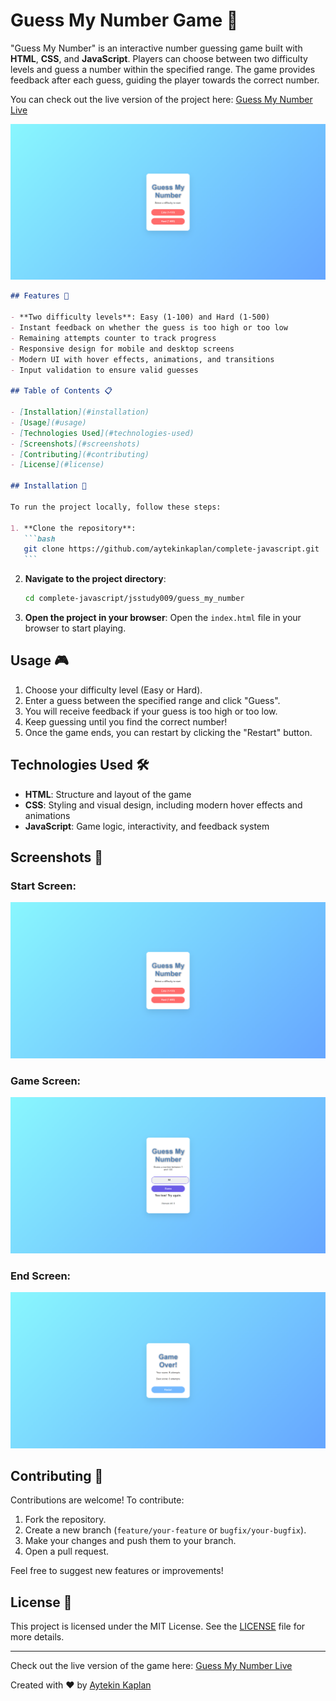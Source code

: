 # Guess My Number Game 🎲

"Guess My Number" is an interactive number guessing game built with **HTML**, **CSS**, and **JavaScript**. Players can choose between two difficulty levels and guess a number within the specified range. The game provides feedback after each guess, guiding the player towards the correct number.

You can check out the live version of the project here: [Guess My Number Live](https://think-a-number.netlify.app/)

![Project Screenshot](./screenshots/screenshot.png)

````markdown
## Features 🚀

- **Two difficulty levels**: Easy (1-100) and Hard (1-500)
- Instant feedback on whether the guess is too high or too low
- Remaining attempts counter to track progress
- Responsive design for mobile and desktop screens
- Modern UI with hover effects, animations, and transitions
- Input validation to ensure valid guesses

## Table of Contents 📋

- [Installation](#installation)
- [Usage](#usage)
- [Technologies Used](#technologies-used)
- [Screenshots](#screenshots)
- [Contributing](#contributing)
- [License](#license)

## Installation 🔧

To run the project locally, follow these steps:

1. **Clone the repository**:
   ```bash
   git clone https://github.com/aytekinkaplan/complete-javascript.git
   ```
````

2. **Navigate to the project directory**:

   ```bash
   cd complete-javascript/jsstudy009/guess_my_number
   ```

3. **Open the project in your browser**:
   Open the `index.html` file in your browser to start playing.

## Usage 🎮

1. Choose your difficulty level (Easy or Hard).
2. Enter a guess between the specified range and click "Guess".
3. You will receive feedback if your guess is too high or too low.
4. Keep guessing until you find the correct number!
5. Once the game ends, you can restart by clicking the "Restart" button.

## Technologies Used 🛠️

- **HTML**: Structure and layout of the game
- **CSS**: Styling and visual design, including modern hover effects and animations
- **JavaScript**: Game logic, interactivity, and feedback system

## Screenshots 📸

### Start Screen:

![Start Screen](./screenshots/start-screen.png)

### Game Screen:

![Game Screen](./screenshots/game-screen.png)

### End Screen:

![End Screen](./screenshots/end-screen.png)

## Contributing 🤝

Contributions are welcome! To contribute:

1. Fork the repository.
2. Create a new branch (`feature/your-feature` or `bugfix/your-bugfix`).
3. Make your changes and push them to your branch.
4. Open a pull request.

Feel free to suggest new features or improvements!

## License 📄

This project is licensed under the MIT License. See the [LICENSE](LICENSE) file for more details.

---

Check out the live version of the game here: [Guess My Number Live](https://think-a-number.netlify.app/)

Created with ❤️ by [Aytekin Kaplan](https://github.com/aytekinkaplan)

```

```
